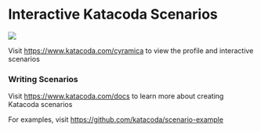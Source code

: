 # Interactive Katacoda Scenarios

[![](http://shields.katacoda.com/katacoda/cyramica/count.svg)](https://www.katacoda.com/cyramica "Get your profile on Katacoda.com")

Visit https://www.katacoda.com/cyramica to view the profile and interactive scenarios

### Writing Scenarios
Visit https://www.katacoda.com/docs to learn more about creating Katacoda scenarios

For examples, visit https://github.com/katacoda/scenario-example
